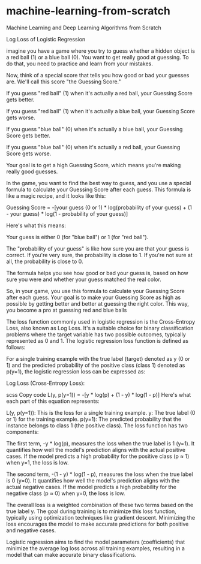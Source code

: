# machine-learning-from-scratch
Machine Learning and Deep Learning Algorithms from Scratch


Log Loss of Logistic Regression

imagine you have a game where you try to guess whether a hidden object is a red ball (1) or a blue ball (0). You want to get really good at guessing. To do that, you need to practice and learn from your mistakes.

Now, think of a special score that tells you how good or bad your guesses are. We'll call this score "the Guessing Score."

If you guess "red ball" (1) when it's actually a red ball, your Guessing Score gets better.

If you guess "red ball" (1) when it's actually a blue ball, your Guessing Score gets worse.

If you guess "blue ball" (0) when it's actually a blue ball, your Guessing Score gets better.

If you guess "blue ball" (0) when it's actually a red ball, your Guessing Score gets worse.

Your goal is to get a high Guessing Score, which means you're making really good guesses.

In the game, you want to find the best way to guess, and you use a special formula to calculate your Guessing Score after each guess. This formula is like a magic recipe, and it looks like this:

Guessing Score = -[your guess (0 or 1) * log(probability of your guess) + (1 - your guess) * log(1 - probability of your guess)]

Here's what this means:

Your guess is either 0 (for "blue ball") or 1 (for "red ball").

The "probability of your guess" is like how sure you are that your guess is correct. If you're very sure, the probability is close to 1. If you're not sure at all, the probability is close to 0.

The formula helps you see how good or bad your guess is, based on how sure you were and whether your guess matched the real color.

So, in your game, you use this formula to calculate your Guessing Score after each guess. Your goal is to make your Guessing Score as high as possible by getting better and better at guessing the right color. This way, you become a pro at guessing red and blue balls


The loss function commonly used in logistic regression is the Cross-Entropy Loss, also known as Log Loss. It's a suitable choice for binary classification problems where the target variable has two possible outcomes, typically represented as 0 and 1. The logistic regression loss function is defined as follows:

For a single training example with the true label (target) denoted as y (0 or 1) and the predicted probability of the positive class (class 1) denoted as p(y=1), the logistic regression loss can be expressed as:

Log Loss (Cross-Entropy Loss):

scss
Copy code
L(y, p(y=1)) = -[y * log(p) + (1 - y) * log(1 - p)]
Here's what each part of this equation represents:

L(y, p(y=1)): This is the loss for a single training example.
y: The true label (0 or 1) for the training example.
p(y=1): The predicted probability that the instance belongs to class 1 (the positive class).
The loss function has two components:

The first term, -y * log(p), measures the loss when the true label is 1 (y=1). It quantifies how well the model's prediction aligns with the actual positive cases. If the model predicts a high probability for the positive class (p ≈ 1) when y=1, the loss is low.

The second term, -(1 - y) * log(1 - p), measures the loss when the true label is 0 (y=0). It quantifies how well the model's prediction aligns with the actual negative cases. If the model predicts a high probability for the negative class (p ≈ 0) when y=0, the loss is low.

The overall loss is a weighted combination of these two terms based on the true label y. The goal during training is to minimize this loss function, typically using optimization techniques like gradient descent. Minimizing the loss encourages the model to make accurate predictions for both positive and negative cases.

Logistic regression aims to find the model parameters (coefficients) that minimize the average log loss across all training examples, resulting in a model that can make accurate binary classifications.
